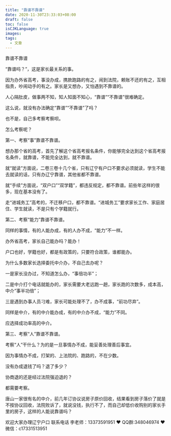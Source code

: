 ```yaml
---
title: "靠谱不靠谱"
date: 2020-11-30T23:33:03+08:00
draft: false
toc: false
isCJKLanguage: true
images:
tags: 
  - 文章
---
```




靠谱不靠谱

“靠谱吗？”，这是家长最关系的事。

因为办外省高考，事没办成，携款跑路的有之，闹到法院，赖账不还的有之，互相指责，吵闹动手的有之。家长是又想办，又怕遇到不靠谱的。

人心隔肚皮，做事两不知，知人知面不知心，“靠谱”“不靠谱”很难确定。

这么说，就没有办法确定“靠谱”“不靠谱”了吗？

也不是，自己多考察考察呗。

怎么考察呢？

第一、考察“事”靠谱不靠谱。

想办那个省的高考，首先了解这个省高考报名条件，你能够完全达到这个省高考报名条件，就靠谱，不能完全达到，就不靠谱。

就“就读”方面说，二卷三卷十几个省，只有辽宁有户口不要求必须就读，学生不能去就读的话，只有办辽宁靠谱，其他省都不靠谱。

就“手续”方面说，“双户口”“双学籍”，都违反规定，都不靠谱。前些年这样的很多，现在基本没有了。

走“进城务工”高考的，不迁移户口，都不靠谱。“进城务工”要求家长工作、家庭居住、学生就读，不是只有个学籍就行。

第二、考察“能力”靠谱不靠谱。

同样的事情，有的人能办成，有的人办不成，“能力”不一样。

办外省高考，家长自己能办吗？能办！

户口也好，学籍也好，都是有政策的，只要符合政策，谁都能办。

为什么多数家长选择委托中介办，不自己去办呢？

一是家长没办过，不知道怎么办，“事倍功半”；

二是中介打个电话就能办的，家长需要大老远跑一趟，家长跑的次数多，成本高，中介“事半功倍”；

三是遇到办事人员刁难，家长可能处理不了，办不成事，“前功尽弃”。

同样是中介，有的中介能办成，有的中介办不成，“能力”不同。

应选择成功率高的中介。

第三、考察“人”靠谱不靠谱。

考察“人”干什么？为的是一旦事情办不成，能妥善处理善后事宜。

因为事情办不成，打架的、上法院的、跑路的，不在少数。

没有办成退钱了吗？退了多少？

协商退的还是经过法院强迫退的？

都需要考察。

唐山一家很有名的中介，前几年订协议说房子原价回收，结果看到房子落价了就是不按协议回收，法院败诉了，就说没钱，执行不了，而自己却低价收购别的家长手里的房子，这样的人能说靠谱吗？



欢迎大家办理辽宁户口 联系电话 李老师：13373591951 ❤️ QQ群:348046974 ❤️ 微信：c17331513951 

